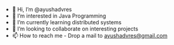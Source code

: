 - 👋 Hi, I’m @ayushadvres
- 👀 I’m interested in Java Programming 
- 🌱 I’m currently learning distributed systems
- 💞️ I’m looking to collaborate on interesting projects
- 📫 How to reach me - Drop a mail to ayushadvres@gmail.com

<!---
ayushadvres/ayushadvres is a ✨ special ✨ repository because its `README.md` (this file) appears on your GitHub profile.
You can click the Preview link to take a look at your changes.
--->
